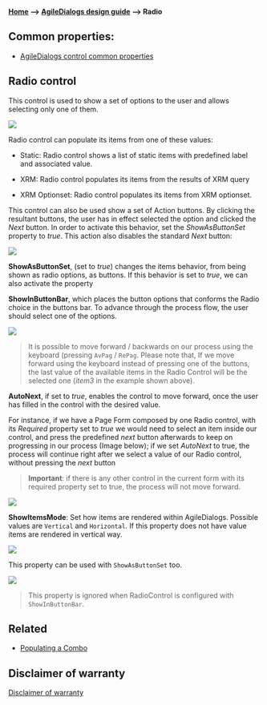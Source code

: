 __[Home](/) --> [AgileDialogs design guide](/guides/AgileDialogs-DesignGuide.md) --> Radio__

## Common properties:

- [AgileDialogs control common properties](ControlCommonProperties.md)

## Radio control

This control is used to show a set of options to the user and allows selecting
only one of them.

![](../media/AgileDialogsDesignGuide/Radio_01.png)

Radio control can populate its items from one of these values:

-   Static: Radio control shows a list of static items with predefined label and associated value. 
    <!--![](../media/AgileDialogsDesignGuide/Radio_00_01.png)-->

-   XRM: Radio control populates its items from the results of XRM query
-   XRM Optionset: Radio control populates its items from XRM optionset.


This control can also be used show a set of Action buttons. By clicking the
resultant buttons, the user has in effect selected the option and clicked the
*Next* button. In order to activate this behavior, set the *ShowAsButtonSet*
property to *true*. This action also disables the standard *Next* button:

![](../media/AgileDialogsDesignGuide/Radio_02.png)

**ShowAsButtonSet**, (set to *true*) changes the items behavior,
from being shown as radio options, as buttons. If this behavior is set to
*true*, we can also activate the property

**ShowInButtonBar**, which places the button options that conforms the Radio
choice in the buttons bar. To advance through the process flow, the user should
select one of the options.

![](../media/AgileDialogsDesignGuide/Radio_03.png)


> It is possible to move forward / backwards on our process using the keyboard
(pressing `AvPag` / `RePag`. Please note that, If we move forward using the
keyboard instead of pressing one of the buttons, the last value of the available
items in the Radio Control will be the selected one (*item3* in the example
shown above).

**AutoNext**, if set to *true*, enables the control to move
forward, once the user has filled in the control with the desired value.

For instance, if we have a Page Form composed by one Radio control, with its
*Required* property set to *true* we would need to select an item inside our
control, and press the predefined *next* button afterwards to keep on
progressing in our process (Image below); if we set *AutoNext* to true, the
process will continue right after we select a value of our Radio control,
without pressing the *next* button 

> **Important**: if there is any other control
in the current form with its required property set to true, the process will not
move forward.

![](../media/AgileDialogsDesignGuide/Radio_04.png)

**ShowItemsMode**: Set  how items are rendered within AgileDialogs. Possible values are `Vertical` and `Horizontal`. If this property does not have value items are rendered in vertical way.

![](../media/AgileDialogsDesignGuide/Radio_05.png)

This property can be used with `ShowAsButtonSet` too.

![](../media/AgileDialogsDesignGuide/Radio_06.png)

> This property is ignored when RadioControl is configured with `ShowInButtonBar`.

## Related 
- [Populating a Combo](PopulatingCombo.md) 

## Disclaimer of warranty

[Disclaimer of warranty](DisclaimerOfWarranty.md)
